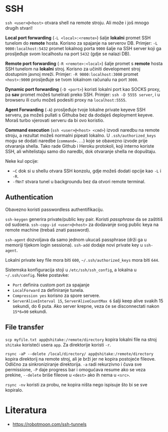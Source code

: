 # SSH

`ssh <user>@<host>` otvara shell na remote stroju. Ali može i još mnogo drugih stvari!

**Local port forwarding** (`-L <local>:<remote>`) šalje **lokalni** promet SSH tunelom do **remote** hosta. Korisno za spajanje na serverov DB.
Primjer: `-L 9000:localhost:5432` promet lokalnog porta `9000` šalje na SSH server koji ga prosljeđuje svom localhostu na port `5432` (gdje se nalazi DB).

**Remote port forwarding** (`-R <remote>:<local>`) šalje promet s **remote** hosta SSH tunelom na **lokalni** stroj. Korisno za učiniti development stroj dostupnim javnoj mreži.
Primjer: `-R 9000:localhost:3000` promet `<host>:9000` prosljeđuje se tvom lokalnom računalu na port `3000`.

**Dynamic port forwarding** (`-D <port>`) koristi lokalni port kao SOCKS proxy, pa **sav** promet možeš tunelirati preko SSH.
Primjer: `ssh -D 5555 server`, i u browseru ili curlu možeš podesiti proxy na `localhost:5555`.

**Agent Forwarding** (`-A`) prosljeđuje tvoje lokalne private keyeve SSH serveru, pa možeš pullati s Githuba bez da dodaješ deployment keyeve. Moraš turbo vjerovati serveru da bi ovo koristio.

**Command execution** (`ssh <user>@<host> <cmd>`) izvodi naredbu na remote stroju, a rezultat možeš normalni pipeati lokalno. U `.ssh/authorized_keys` mogu se dodati naredbe (`command=...`) koje se obavezno izvode prije otvaranja shella. Tako rade Github i Heroku protokoli, koji interno koriste SSH, ali whitelistaju samo dio naredbi, dok otvaranje shella ne dopuštaju.

Neke kul opcije:
* `~C` dok si u shellu otvara SSH konzolu, gdje možeš dodati opcije kao `-L` i `-R`.
* `-fNnT` stvara tunel u backgroundu bez da otvori remote terminal.

## Authentication

Obavezno koristi passwordless authentifikaciju.

`ssh-keygen` generira private/public key pair. Koristi *passphrase* da se zaštitiš od sudoera.
`ssh-copy-id <user>@<host>` za dodavanje svog public keya na remote machine (trebaš znati password).

`ssh-agent` dozvoljava da samo jednom ukucaš passphrase (drži ga u memoriji tijekom login sessiona).
`ssh-add` dodaje novi private key u `ssh-agent`.

Lokalni private key file mora biti `600`, `~/.ssh/authorized_keys` mora biti `644`.

Sistemska konfiguracija stoji u `/etc/ssh/ssh_config`, a lokalna u `~/.ssh/config`. Neke postavke:
* `Port` definira custom port za spajanje
* `LocalForward` za definiranje tunela.
* `Compression yes` korisno za spore servere.
* `ServerAliveInterval 15`, `ServerAliveCountMax 6` šalji keep alive svakih 15 sekundi, do 6 puta. Ako server krepne, veza će se disconnectati nakon `15*6=90` sekundi.

## File transfer

`scp myfile.txt app@shitake:/remote/directory` kopira lokalni file na stroj `shitake` koristeći usera `app`. Za direktorije koristi `-r`.

`rsync -aP --delete /local/directory/ app@shitake:/remote/directory` kopira direktorij na remote stroj, ali je brži jer ne kopira postojeće fileove. Odlično za sinkroniziranje direktorija. `-a` radi rekurzivno i čuva sve permissione, `-P` daje progress bar i omogućava resume ako se veza prekine, `--delete` briše fileove u `<dest>` ako ih nema u `<src>`.

`rsync -nv` koristi za probu, ne kopira ništa nego ispisuje što bi se sve kopiralo.

# Literatura

* https://robotmoon.com/ssh-tunnels
